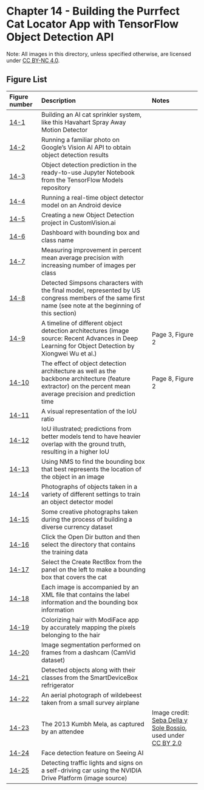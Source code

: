 # Chapter 14 - Building the Purrfect Cat Locator App with TensorFlow Object Detection API

Note: All images in this directory, unless specified otherwise, are licensed under [CC BY-NC 4.0](https://creativecommons.org/licenses/by-nc/4.0/legalcode).

## Figure List

| Figure number | Description | Notes |
|:---|:---|:---|
| [14-1](1-havahart-sprinkler.jpg) |  Building an AI cat sprinkler system, like this Havahart Spray Away Motion Detector | |
| [14-2](2-dog-baby-google-object-detection.png) | Running a familiar photo on Google’s Vision AI API to obtain object detection results | |
| [14-3](3-cat-detection-juypter.png) | Object detection prediction in the ready-to-use Jupyter Notebook from the TensorFlow Models repository | |
| [14-4](4-cat-inference-android.jpg) | Running a real-time object detector model on an Android device | |
| [14-5](5-simpsons-new-project.png) | Creating a new Object Detection project in CustomVision.ai | |
| [14-6](6-custom-vision-draw-bounding-box.png) | Dashboard with bounding box and class name | |
| [14-7](7-map-vs-num-images-per-character.png) | Measuring improvement in percent mean average precision with increasing number of images per class | |
| [14-8](8-simpsons-annotated.png) | Detected Simpsons characters with the final model, represented by US congress members of the same first name (see note at the beginning of this section) | |
| [14-9](https://arxiv.org/pdf/1908.03673.pdf) | A timeline of different object detection architectures (image source: Recent Advances in Deep Learning for Object Detection by Xiongwei Wu et al.) | Page 3, Figure 2 |
| [14-10](https://arxiv.org/pdf/1611.10012.pdf) | The effect of object detection architecture as well as the backbone architecture (feature extractor) on the percent mean average precision and prediction time | Page 8, Figure 2 |
| [14-11](11-iou.png) | A visual representation of the IoU ratio | |
| [14-12](12-higher-iou.png) | IoU illustrated; predictions from better models tend to have heavier overlap with the ground truth, resulting in a higher IoU | |
| [14-13](13-cat.png) | Using NMS to find the bounding box that best represents the location of the object in an image | |
| [14-14](14-objects-variety.jpg) | Photographs of objects taken in a variety of different settings to train an object detector model | |
| [14-15](15-creative-photos.png) | Some creative photographs taken during the process of building a diverse currency dataset | |
| [14-16](16-labelimg-open-dir.png) | Click the Open Dir button and then select the directory that contains the training data | |
| [14-17](17-cat-rectbox.png) | Select the Create RectBox from the panel on the left to make a bounding box that covers the cat | |
| [14-18](18-cat-labels.png) | Each image is accompanied by an XML file that contains the label information and the bounding box information | |
| [14-19](19-hair-color.png) | Colorizing hair with ModiFace app by accurately mapping the pixels belonging to the hair | |
| [14-20](20-self-driving-segmentation.png) | Image segmentation performed on frames from a dashcam (CamVid dataset) | |
| [14-21](https://www.geekwire.com/2016/microsoft-building-smart-fridge-not-smart-grocery-shoppers-like/) | Detected objects along with their classes from the SmartDeviceBox refrigerator| |
| [14-22](https://news.mongabay.com/2019/03/combining-artificial-intelligence-and-citizen-science-to-improve-wildlife-surveys/) | An aerial photograph of wildebeest taken from a small survey airplane | |
| [14-23](https://www.flickr.com/photos/sebadella/8509366052) | The 2013 Kumbh Mela, as captured by an attendee | Image credit: [Seba Della y Sole Bossio](https://www.flickr.com/photos/sebadella/), used under [CC BY 2.0](https://creativecommons.org/licenses/by/2.0/) |
| [14-24](24-seeingai.png) | Face detection feature on Seeing AI | |
| [14-25](https://blogs.nvidia.com/blog/2019/08/21/drive-labs-autonomous-vehicle-ride/) | Detecting traffic lights and signs on a self-driving car using the NVIDIA Drive Platform (image source)| |